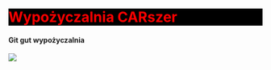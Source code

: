 <h1 style="color: red; background-color: black;"> Wypożyczalnia CARszer </h1>
<h4>Git gut wypożyczalnia</h4>
<img src="https://upload.wikimedia.org/wikipedia/commons/e/ed/Daewoo_matizjoy-s%C5%82.jpg">

